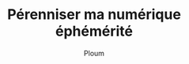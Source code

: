 ---
layout: post
title: "Pérenniser ma numérique éphémérité"
link: https://ploum.net/2024-12-06-perenite-ephemerite.html
author: "Ploum"
published_date: "06/12/2024"
description: "J’écris mon journal personnel à la machine à écrire. De simples feuilles de papier que je fais relier chaque année et dont le contenu n’est nulle part en ligne. Pourtant, j’ai le sentiment que ce contenu a beaucoup plus de chances d’être un jour accessible voire, soyons fou, lu par mes enfants, mes petits enfants et, qui sait, plus loin encore."
language: "fr"
categories: "Liens"
tags: "famille société numérique"
og-tags: "famille société numérique"
permalink: /:categories/:year/:month/:day/:title/
---